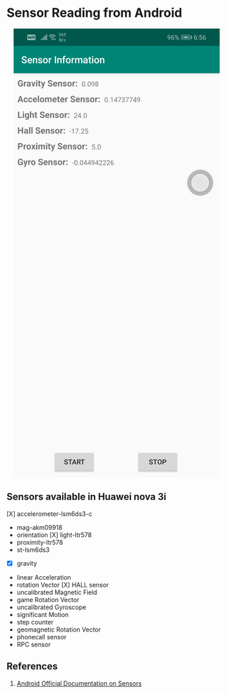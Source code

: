 # Sensor Reading from Android

<div align="center"><img src="screen.png" /></div>

## Sensors available in Huawei nova 3i

[X] accelerometer-lsm6ds3-c
* mag-akm09918
* orientation
[X] light-ltr578
* proximity-ltr578
* st-lsm6ds3
* [X] gravity
* linear Acceleration
* rotation Vector
[X] HALL sensor
* uncalibrated Magnetic Field
* game Rotation Vector
* uncalibrated Gyroscope
* significant Motion
* step counter
* geomagnetic Rotation Vector
* phonecall sensor
* RPC sensor

## References

1. [Android Official Documentation on Sensors](https://developer.android.com/guide/topics/sensors/sensors_overview#java)
